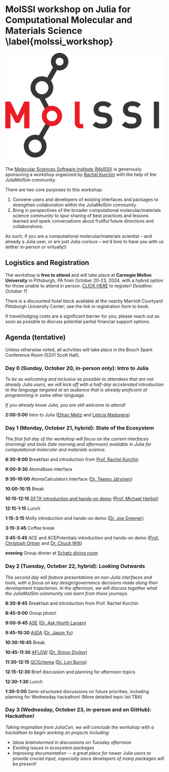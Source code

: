 # MolSSI workshop on Julia for Computational Molecular and Materials Science \label{molssi_workshop}

![MolSSI logo](/assets/molssi_main_logo.png)

The [Molecular Sciences Software Institute (MolSSI)](https://molssi.org/) is generously sponsoring a workshop organized by [Rachel Kurchin](https://engineering.cmu.edu/directory/bios/kurchin-rachel.html) with the help of the JuliaMolSim community.

There are two core purposes to this workshop:
1. Convene users and developers of existing interfaces and packages to strengthen collaboration within the JuliaMolSim community.
2. Bring in perspectives of the broader computational molecular/materials science community to spur sharing of best practices and lessons learned and spark conversations about fruitful future directions and collaborations.

As such, if you are a computational molecular/materials scientist – and already a Julia user, or are just Julia-curious – we'd love to have you with us (either in-person or virtually)!

## Logistics and Registration
The workshop is **free to attend** and will take place at **Carnegie Mellon University** in Pittsburgh, PA from October 20-23, 2024, with a hybrid option for those unable to attend in person. [CLICK HERE](https://form.jotform.com/242276836566165) to register! *Deadline: October 11*

There is a discounted hotel block available at the nearby Marriott Courtyard Pittsburgh University Center; see the link in registration form to book.

If travel/lodging costs are a significant barrier for you, please reach out as soon as possible to discuss potential partial financial support options.

## Agenda (tentative)

Unless otherwise noted, all activities will take place in the Bosch Spark Conference Room (5201 Scott Hall).

### Day 0 (Sunday, October 20, in-person only): Intro to Julia
*To be as welcoming and inclusive as possible to attendees that are not already Julia users, we will kick off with a half-day accelerated introduction to the language targeted at an audience that is already proficient at programming in some other language.*

*If you already know Julia, you are still welcome to attend!*

**2:00-5:00** Intro to Julia ([Ethan Meitz](https://ethanmeitz.com/) and [Leticia Madureira](https://github.com/Leticia-maria))

### Day 1 (Monday, October 21, hybrid): State of the Ecosystem

*The first full day of the workshop will focus on the current interfaces (morning) and tools (late morning and afternoon) available in Julia for computational molecular and materials science.*

**8:30-9:00** Breakfast and introduction from [Prof. Rachel Kurchin](https://engineering.cmu.edu/directory/bios/kurchin-rachel.html)

**9:00-9:30** AtomsBase interface

**9:30-10:00** AtomsCalculators interface ([Dr. Teemu Järvinen](https://github.com/tjjarvinen))

**10:00-10:15** Break

**10:15-12:15** [DFTK introduction and hands-on demo](https://github.com/mfherbst/demo-molssi-workshop-dftk) ([Prof. Michael Herbst](https://michael-herbst.com/))


**12:15-1:15** Lunch


**1:15-3:15** Molly introduction and hands-on demo ([Dr. Joe Greener](https://jgreener64.github.io/))

**3:15-3:45** Coffee break

**3:45-5:45** ACE and ACEPotentials introduction and hands-on demo ([Prof. Christoph Ortner](https://personal.math.ubc.ca/~ortner/research/) and [Dr. Chuck Witt](https://seas.harvard.edu/person/chuck-witt))

**evening** Group dinner at [Schatz dining room](https://www.cmu.edu/cohon-university-center/center-facilities/schatz/index.html)

### Day 2 (Tuesday, October 22, hybrid): Looking Outwards
*The second day will feature presentations on non-Julia interfaces and tools, with a focus on key design/governance decisions made along their development trajectories. In the afternoon, we will discuss together what the JuliaMolSim community can learn from these journeys.*

**8:30-8:45** Breakfast and introduction from Prof. Rachel Kurchin

**8:45-9:00** Group photo!

**9:00-9:45** [ASE](https://wiki.fysik.dtu.dk/ase/) ([Dr. Ask Hjorth Larsen](https://gitlab.com/askhl))

**9:45-10:30** [AiiDA](https://www.aiida.net/) ([Dr. Jason Yu](https://github.com/unkcpz))

**10:30-10:45** Break

**10:45-11:30** [AFLOW](https://www.aflowlib.org/) ([Dr. Simon Divilov](https://scholar.google.com/citations?user=9LEcBjoAAAAJ&hl=en&oi=ao))

**11:30-12:15** [QCSchema](https://molssi.org/software/qcschema-2/) ([Dr. Lori Burns](https://github.com/loriab))

**12:15-12:30** Brief discussion and planning for afternoon topics

**12:30-1:30** Lunch

**1:30-5:00** Semi-structured discussions on future priorities, including planning for Wednesday hackathon! (More detailed topic list TBA)


### Day 3 (Wednesday, October 23, in-person and on GitHub): Hackathon!
*Taking inspiration from JuliaCon, we will conclude the workshop with a hackathon to begin working on projects including:*
* *Ideas brainstormed in discussions on Tuesday afternoon*
* *Existing issues in ecosystem packages*
* *Improving documentation -- a great place for newer Julia users to provide crucial input, especially since developers of many packages will be present!*
